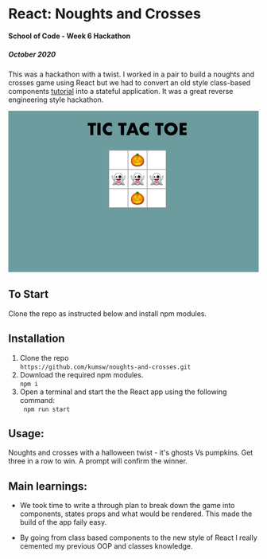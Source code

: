 # React: Noughts and Crosses

**School of Code - Week 6 Hackathon**

##### October 2020

This was a hackathon with a twist. I worked in a pair to build a noughts and crosses game using React but we had to convert an old style class-based components [tutorial](https://reactjs.org/tutorial/tutorial.html) into a stateful application. It was a great reverse engineering style hackathon.

![noughts and crosses landing page- ghosts wins!](public/ticTacToe.png)

## To Start

Clone the repo as instructed below and install npm modules.

## Installation

1.  Clone the repo<br/>
    `https://github.com/kumsw/noughts-and-crosses.git`
2.  Download the required npm modules.<br/>
    `npm i`
3.  Open a terminal and start the the React app using the following command:<br/>` npm run start`

## Usage:

Noughts and crosses with a halloween twist - it's ghosts Vs pumpkins. Get three in a row to win. A prompt will confirm the winner.

## Main learnings:

- We took time to write a through plan to break down the game into components, states props and what would be rendered. This made the build of the app faily easy.

- By going from class based components to the new style of React I really cemented my previous OOP and classes knowledge.
